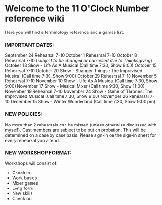 # Welcome to the 11 O'Clock Number reference wiki

Here you will find a terminology reference and a games list.

### IMPORTANT DATES:
September 24 Rehearsal 7-10
October 1 Rehearsal 7-10
October 8 Rehearsal 7-10 (*subject to be changed or cancelled due to Thanksgiving*)
October 13 Show - Life As A Musical (Call time 7:30, Show 9:00)
October 15 Rehearsal 7-10
October 20 Show - Stranger Things : The Improvised Musical (Call time 7:30, Show 9:00)
October 29 Rehearsal 7-10
November 5 Rehearsal 7-10
November 10 Show - Life As A Musical (Call time 7:30, Show 9:00)
November 17 Show - Musical Mixer (Call time 9:30, Show 11:00)
November 19 Rehearsal 7-10
November 24 Show - Game of Thrones: The Improvised Musical (Call time 7:30, Show 9:00)
November 26 Rehearsal 7-10
December 15 Show - Winter Wonderland (Call time 7:30, Show 9:00 pm)

### NEW POLICIES:
No more than 2 rehearsals can be missed (unless otherwise discussed with myself). Cast members are subject to be put on probation. This will be determined on a case by case basis. Please sign-in on the sign-in sheet for every rehearsal you attend.

### NEW WORKSHOP FORMAT:
Workshops will consist of:
- Check in
- Work basics
- Mixer games
- Long form
- New skills
- Check out
